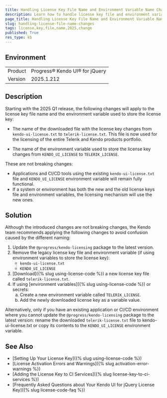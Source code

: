 ```yaml
---
title: Handling License Key File Name and Environment Variable Name Changes in the 2025 Q1 Release
description: Learn how to handle license key file and environment variable name changes introduced with the 2025 Q1 release of Kendo UI for jQuery.
page_title: Handling License Key File Name and Environment Variable Name Changes in the 2025 Q1 Release
slug: handling-license-file-name-changes
tags: license,key,file,name,2025,change
published: True
res_type: kb
---
```


## Environment

<table>
<tbody>
<tr>
<td>Product</td>
<td>Progress® Kendo UI® for jQuery</td>
</tr>
<tr>
<td>Version</td>
<td>2025.1.212</td>
</tr>
</tbody>
</table>

## Description

Starting with the 2025 Q1 release, the following changes will apply to the license key file name and the environment variable used to store the license key:

* The name of the downloaded file with the license key changes from `kendo-ui-license.txt` to `telerik-license.txt`. This file is now used for the licensing of the entire Telerik and Kendo products portfolio.

* The name of the environment variable used to store the license key changes from `KENDO_UI_LICENSE` to `TELERIK_LICENSE`.

These are not breaking changes:

* Applications and CI/CD tools using the existing `kendo-ui-license.txt` file and `KENDO_UI_LICENSE` environment variable will remain fully functional.
* If a system or environment has both the new and the old license keys file and environment variables, the licensing mechanism will use the new ones.

## Solution

Although the introduced changes are not breaking changes, the Kendo team recommends applying the following changes to avoid confusion caused by the different naming:

1. Update the `@progress/kendo-licensing` package to the latest version.
2. Remove the legacy license key file and environment variable (if using environment variables to store the license key):
     * `kendo-ui-license.txt`
     * `KENDO_UI_LICENSE`
3. [Download]({% slug using-license-code %}) a new license key file called `telerik-license.txt`.
4. If using [environment variables]({% slug using-license-code %}) or secrets:
     <ol type="a">
       <li>Create a new environment variable called <code>TELERIK_LICENSE</code>.</li>
       <li>Add the newly downloaded license key as a variable value.</li>
     </ol>

Alternatively, only if you have an existing application or CI/CD environment where you cannot update the `@progress/kendo-licensing` package to the latest version: rename the downloaded `telerik-license.txt` file to kendo-ui-license.txt or copy its contents to the `KENDO_UI_LICENSE` environment variable.

## See Also

* [Setting Up Your License Key]({% slug using-license-code %})
* [License Activation Errors and Warnings]({% slug activation-error-warnings %})
* [Adding the License Key to CI Services]({% slug license-key-to-ci-services %})
* [Frequently Asked Questions about Your Kendo UI for jQuery License Key]({% slug license-code-faq %})